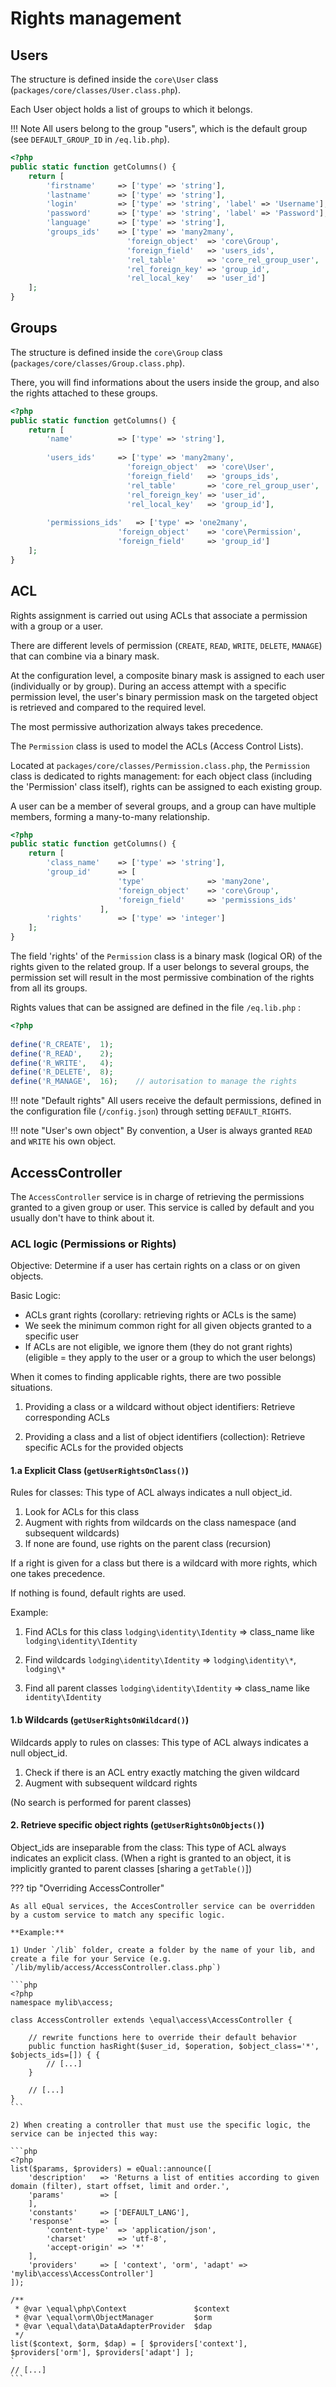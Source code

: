 # Rights management



## Users 
The structure is defined inside the `core\User` class (`packages/core/classes/User.class.php`).

Each User object holds a list of groups to which it belongs.

!!! Note
    All users belong to the group "users", which is the default group (see `DEFAULT_GROUP_ID` in `/eq.lib.php`).

```php
<?php
public static function getColumns() {
	return [
		'firstname'		=> ['type' => 'string'],        
		'lastname'		=> ['type' => 'string'],
		'login'			=> ['type' => 'string', 'label' => 'Username'],
		'password'		=> ['type' => 'string', 'label' => 'Password'],
		'language'		=> ['type' => 'string'],
		'groups_ids'	=> ['type' => 'many2many', 
						  'foreign_object'	=> 'core\Group', 
						  'foreign_field'	=> 'users_ids', 
						  'rel_table'		=> 'core_rel_group_user', 
						  'rel_foreign_key'	=> 'group_id', 
						  'rel_local_key'	=> 'user_id']
	];
}
```



## Groups

The structure is defined inside the `core\Group` class (`packages/core/classes/Group.class.php`).

There, you will find informations about the users inside the group, and also the rights attached to these groups. 

```php
<?php
public static function getColumns() {
	return [
		'name'			=> ['type' => 'string'],
        
		'users_ids'		=> ['type' => 'many2many', 
						  'foreign_object'	=> 'core\User', 
						  'foreign_field'	=> 'groups_ids', 
						  'rel_table'		=> 'core_rel_group_user', 
						  'rel_foreign_key'	=> 'user_id', 
						  'rel_local_key'	=> 'group_id'],
                            
		'permissions_ids'	=> ['type' => 'one2many', 
						'foreign_object'	=> 'core\Permission', 
						'foreign_field'		=> 'group_id']
	];
}
```



## ACL 

Rights assignment is carried out using ACLs that associate a permission with a group or a user.

There are different levels of permission (`CREATE`, `READ`, `WRITE`, `DELETE`, `MANAGE`) that can combine via a binary mask.

At the configuration level, a composite binary mask is assigned to each user (individually or by group).
During an access attempt with a specific permission level, the user's binary permission mask on the targeted object is retrieved and compared to the required level.

The most permissive authorization always takes precedence.


The `Permission` class is used to model the ACLs (Access Control Lists).

Located at `packages/core/classes/Permission.class.php`, the `Permission` class is dedicated to rights management: for each object class (including the 'Permission' class itself), rights can be assigned to each existing group.

A user can be a member of several groups, and a group can have multiple members, forming a many-to-many relationship.

```php
<?php
public static function getColumns() {
	return [
		'class_name'	=> ['type' => 'string'],
		'group_id'		=> [
						'type'				=> 'many2one', 
						'foreign_object'	=> 'core\Group', 
						'foreign_field'		=> 'permissions_ids'
					],
		'rights'		=> ['type' => 'integer']
	];
}
```



The field 'rights' of the `Permission` class is a binary mask (logical OR) of the rights given to the related group.
If a user belongs to several groups, the permission set will result in the most permissive combination of the rights from all its groups.

Rights values that can be assigned are defined in the file `/eq.lib.php` :
```php
<?php
    
define('R_CREATE',	1);	
define('R_READ',	2);	
define('R_WRITE',	4);	
define('R_DELETE',	8); 	
define('R_MANAGE',	16); 	// autorisation to manage the rights 
```



!!! note "Default rights"
    All users receive the default permissions, defined in the configuration file (`/config.json`) through setting `DEFAULT_RIGHTS`.

!!! note "User's own object"
    By convention, a User is always granted `READ` and `WRITE` his own object.



## AccessController

The `AccessController` service is in charge of retrieving the permissions granted to a given group or user. This service is called by default and you usually don't have to think about it.


### ACL logic (Permissions or Rights)

Objective: Determine if a user has certain rights on a class or on given objects.

Basic Logic:

* ACLs grant rights (corollary: retrieving rights or ACLs is the same)
* We seek the minimum common right for all given objects granted to a specific user
* If ACLs are not eligible, we ignore them (they do not grant rights)
    (eligible = they apply to the user or a group to which the user belongs)

When it comes to finding applicable rights, there are two possible situations.

1. Providing a class or a wildcard without object identifiers: Retrieve corresponding ACLs

2. Providing a class and a list of object identifiers (collection): Retrieve specific ACLs for the provided objects

    

#### 1.a Explicit Class (`getUserRightsOnClass()`)

Rules for classes: This type of ACL always indicates a null object_id.

1) Look for ACLs for this class
2) Augment with rights from wildcards on the class namespace (and subsequent wildcards)
3) If none are found, use rights on the parent class (recursion)

If a right is given for a class but there is a wildcard with more rights, which one takes precedence.

If nothing is found, default rights are used.

Example:

1. Find ACLs for this class
    `lodging\identity\Identity`	=> class_name like `lodging\identity\Identity`

2. Find wildcards
    `lodging\identity\Identity`	=> `lodging\identity\*`, `lodging\*` 

3. Find all parent classes
    `lodging\identity\Identity`	=> class_name like `identity\Identity`

    

#### 1.b Wildcards (`getUserRightsOnWildcard()`)

Wildcards apply to rules on classes: This type of ACL always indicates a null object_id.

1) Check if there is an ACL entry exactly matching the given wildcard
2) Augment with subsequent wildcard rights

(No search is performed for parent classes)



#### 2. Retrieve specific object rights (`getUserRightsOnObjects()`)

Object_ids are inseparable from the class: This type of ACL always indicates an explicit class.
(When a right is granted to an object, it is implicitly granted to parent classes [sharing a `getTable()`])








??? tip "Overriding AccessController"

    As all eQual services, the AccesController service can be overridden by a custom service to match any specific logic.
    
    **Example:**  
    
    1) Under `/lib` folder, create a folder by the name of your lib, and create a file for your Service (e.g. `/lib/mylib/access/AccessController.class.php`)  
    
    ```php
    <?php
    namespace mylib\access; 
    
    class AccessController extends \equal\access\AccessController {
        
        // rewrite functions here to override their default behavior
        public function hasRight($user_id, $operation, $object_class='*', $objects_ids=[]) { {
    	    // [...]
        }	
        		
        // [...]
    }
    ```
    
    2) When creating a controller that must use the specific logic, the service can be injected this way: 
     
    ```php
    <?php
    list($params, $providers) = eQual::announce([
        'description'   => 'Returns a list of entities according to given domain (filter), start offset, limit and order.',
        'params'        => [
        ],
        'constants'     => ['DEFAULT_LANG'],
        'response'      => [
            'content-type'  => 'application/json',
            'charset'       => 'utf-8',
            'accept-origin' => '*'
        ],
        'providers'     => [ 'context', 'orm', 'adapt' => 'mylib\access\AccessController']
    ]);
    
    /**
     * @var \equal\php\Context               $context
     * @var \equal\orm\ObjectManager         $orm
     * @var \equal\data\DataAdapterProvider  $dap
     */
    list($context, $orm, $dap) = [ $providers['context'], $providers['orm'], $providers['adapt'] ];
    `
    // [...]
    ```